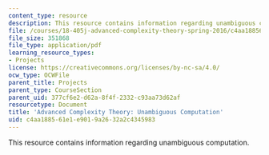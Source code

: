 ```yaml
---
content_type: resource
description: This resource contains information regarding unambiguous computation.
file: /courses/18-405j-advanced-complexity-theory-spring-2016/c4aa188561e1e9019a2632a2c4345983_MIT18_405JS16_Unambiguous.pdf
file_size: 351868
file_type: application/pdf
learning_resource_types:
- Projects
license: https://creativecommons.org/licenses/by-nc-sa/4.0/
ocw_type: OCWFile
parent_title: Projects
parent_type: CourseSection
parent_uid: 377cf6e2-d62a-8f4f-2332-c93aa73d62af
resourcetype: Document
title: 'Advanced Complexity Theory: Unambiguous Computation'
uid: c4aa1885-61e1-e901-9a26-32a2c4345983
---
```

This resource contains information regarding unambiguous computation.